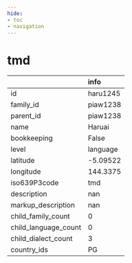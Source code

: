 ```yaml
---
hide:
- toc
- navigation
---
```

# tmd
|                      | info     |
|:---------------------|:---------|
| id                   | haru1245 |
| family_id            | piaw1238 |
| parent_id            | piaw1238 |
| name                 | Haruai   |
| bookkeeping          | False    |
| level                | language |
| latitude             | -5.09522 |
| longitude            | 144.3375 |
| iso639P3code         | tmd      |
| description          | nan      |
| markup_description   | nan      |
| child_family_count   | 0        |
| child_language_count | 0        |
| child_dialect_count  | 3        |
| country_ids          | PG       |